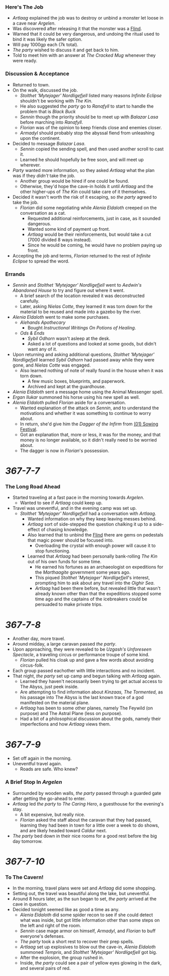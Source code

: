### Here's The Job

* *Artlaag* explained the job was to destroy or unbind a monster let loose in a cave near *Argelen*.
* Was discovered after releasing it that the monster was a [Flind](https://www.dndbeyond.com/monsters/flind).
* Warned that it could be very dangerous, and undoing the ritual used to bind it was likely the safer option.
* Will pay 1000gp each (7k total).
* *The party* wished to discuss it and get back to him.
* Told to meet him with an answer at *The Cracked Mug* whenever they were ready.

### Discussion & Acceptance

* Returned to town.
* On the walk, discussed the job.
  * *Stolthet 'Mytejager' Nordligefjell* listed many reasons *Infinite Eclipse* shouldn't be working with *The Kin*.
  * He also suggested *the party* go to *Ranafyll* to start to handle the problem that is *Black Buck*
  * *Sennin* though the priority should be to meet up with *Balazar Lasa* before marching into *Ranafyll*.
  * *Florian* was of the opinion to keep friends close and enemies closer.
  * *Armadyl* should probably stop the abyssal fiend from unleashing upon the continent.
* Decided to message *Balazar Lasa*.
  * *Sennin* copied the sending spell, and then used another scroll to cast it.
  * Learned he should hopefully be free soon, and will meet up wherever.
* *Party* wanted more information, so they asked *Artlaag* what the plan was if they *didn't* take the job.
  * Another group would be hired if one could be found.
  * Otherwise, they'd hope the cave-in holds it until *Artlaag* and the other higher-ups of *The Kin* could take care of it themselves.
* Decided it wasn't worth the risk of it escaping, so *the party* agreed to take the job.
  * *Florian* did some negotiating while *Alenia Eldaloth* creeped on the conversation as a cat.
    * Requested additional reinforcements, just in case, as it sounded dangerous.
    * Wanted some kind of payment up front.
    * *Artlaag* would be their reinforcements, but would take a cut (7000 divided 8 ways instead).
    * Since he would be coming, he would have no problem paying up front.
* Accepting the job and terms, *Florian* returned to the rest of *Infinite Eclipse* to spread the word.

### Errands

* *Sennin* and *Stolthet 'Mytejager' Nordligefjell* went to *Aedwin's Abandoned House* to try and figure out where it went.
  * A brief search of the location revealed it was deconstructed carefully.
  * Later, asking *Nielas Cotte*, they learned it was torn down for the material to be reused and made into a gazebo by the river.
* *Alenia Eldaloth* went to make some purchases.
  * *Alehands Apothecary*
    * Bought *Instructional Writings On Potions of Healing*.
  * *Ods & Ends*
    * *Sybil Odhorn* wasn't asleep at the desk.
    * Asked a lot of questions and looked at some goods, but didn't want any of it.
* Upon returning and asking additional questions, *Stolthet 'Mytejager' Nordligefjell* learned *Sybil Odhorn* had passed away while they were gone, and *Nielas Cotte* was engaged.
  * Also learned nothing of note of really found in the house when it was torn down.
    * A few music boxes, blueprints, and paperwork.
    * Archived and kept at the guardhouse.
* *Alenia Eldaloth* sent a message home using the Animal Messenger spell.
* *Ergan Ilukar* summoned his horse using his new spell as well.
* *Alenia Eldaloth* pulled *Florian* aside for a conversation.
  * Wanted explanation of the attack on *Sennin*, and to understand the motivations and whether it was something to continue to worry about.
  * In return, she'd give him the *Dagger of the Infirm* from [(01) Sowing Festival](..\01.%20Clockwork%20Assassin\%2801%29%20Sowing%20Festival.md).
  * Got an explanation that, more or less, it was for the money, and that money is no longer available, so it didn't really need to be worried about.
  * The dagger is now in *Florian*'s possession.

# *367-7-7*

### The Long Road Ahead

* Started traveling at a fast pace in the morning towards *Argelen*.
  * Wanted to see if *Artlaag* could keep up.
* Travel was uneventful, and in the evening camp was set up.
  * *Stolthet 'Mytejager' Nordligefjell* had a conversation with *Artlaag*.
    * Wanted information on why they keep leaving messes behind.
    * *Artlaag* sort of side-stepped the question chalking it up to a side-effect of chasing knowledge.
    * Also learned that to unbind the [Flind](https://www.dndbeyond.com/monsters/flind) there are gems on pedestals that magic power should be focused into.
      * Overloading the crystal with enough power will cause it to stop functioning.
    * Learned that *Artlaag* had been personally bank-rolling *The Kin* out of his own funds for some time.
      * He earned his fortunes as an archaeologist on expeditions for the *Marthaagite* government some years ago.
      * This piqued *Stolthet 'Mytejager' Nordligefjell*'s interest, prompting him to ask about any travel into the *Oighir Sea*.
      * *Artlaag* had been there before, but revealed little that wasn't already known other than that the expeditions stopped some time ago and the captains of the icebreakers could be persuaded to make private trips.

# *367-7-8*

* Another day, more travel.
* Around midday, a large caravan passed *the party*.
* Upon approaching, they were revealed to be *Uzgash's Unforeseen Spectacle*, a traveling circus or performance troupe of some kind.
  * *Florian* pulled his cloak up and gave a few words about avoiding circus-folk.
* Each group passed eachother with little interactions and no incident.
* That night, *the party* set up camp and begun talking with *Artlaag* again.
  * Learned they haven't necessarily been trying to get actual access to The Abyss, just peek inside.
  * Are attempting to find information about *Kinzaas, The Tormented*, as his passage into The Abyss is the last known trace of a god manifested on the material plane.
  * *Artlaag* has been to some other planes, namely The Feywild (on purpose) and The Astral Plane (less on purpose).
  * Had a bit of a philosophical discussion about the gods, namely their imperfections and how *Artlaag* views them.

# *367-7-9*

* Set off again in the morning.
* Uneventful travel again.
  * Roads are safe. Who knew?

### A Brief Stop In *Argelen*

* Surrounded by wooden walls, *the party* passed through a guarded gate after getting the go-ahead to enter.
* *Artlaag* led *the party* to *The Caring Hero*, a guesthouse for the evening's stay.
  * A bit expensive, but really nice.
  * *Florian* asked the staff about the caravan that they had passed, learning they had been in town for a little over a week to do shows, and are likely headed toward *Caldur* next.
* *The party* bed down in their nice rooms for a good rest before the big day tomorrow.

# *367-7-10*

### To The Cavern!

* In the morning, travel plans were set and *Artlaag* did some shopping.
* Setting out, the travel was beautiful along the lake, but uneventful.
* Around 8 hours later, as the sun began to set, *the party* arrived at the cave in question.
* Decided tonight seemed like as good a time as any.
  * *Alenia Eldaloth* did some spider recon to see if she could detect what was inside, but got little information other than some steps on the left and right of the room.
  * *Sennin* case mage armor on himself, *Armadyl*, and *Florian* to buff everyone's defenses.
  * *The party* took a short rest to recover their prep spells.
  * *Artlaag* set up explosives to blow out the cave-in, *Alenia Eldaloth* summoned *Tempris*, and *Stolthet 'Mytejager' Nordligefjell* got big.
  * After the explosion, the group rushed in.
  * Inside, *the party* could see a pair of yellow eyes glowing in the dark, and several pairs of red.

